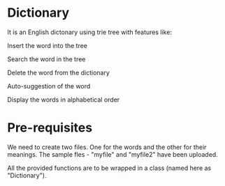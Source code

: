 # Dictionary
It is an English dictonary using trie tree with features like:

Insert the word into the tree
  
Search the word in the tree

Delete the word from the dictionary

Auto-suggestion of the word 

Display the words in alphabetical order

# Pre-requisites
We need to create two files. One for the words and the other for their meanings.
The sample fles - "myfile" and "myfile2" have been uploaded.

All the provided functions are to be wrapped in a class (named here as "Dictionary").

